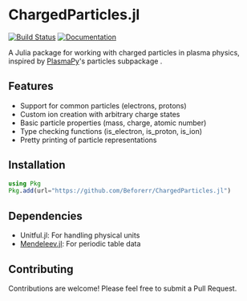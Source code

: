 # ChargedParticles.jl

[![Build Status](https://github.com/Beforerr/ChargedParticles.jl/actions/workflows/CI.yml/badge.svg?branch=main)](https://github.com/Beforerr/ChargedParticles.jl/actions/workflows/CI.yml?query=branch%3Amain)
[![Documentation](https://img.shields.io/badge/docs-dev-blue.svg)](https://beforerr.github.io/ChargedParticles.jl/dev/) 

A Julia package for working with charged particles in plasma physics, inspired by [PlasmaPy](https://github.com/PlasmaPy/PlasmaPy)'s particles subpackage .

## Features

- Support for common particles (electrons, protons)
- Custom ion creation with arbitrary charge states
- Basic particle properties (mass, charge, atomic number)
- Type checking functions (is_electron, is_proton, is_ion)
- Pretty printing of particle representations

## Installation

```julia
using Pkg
Pkg.add(url="https://github.com/Beforerr/ChargedParticles.jl")
```

## Dependencies

- Unitful.jl: For handling physical units
- [Mendeleev.jl](https://github.com/Eben60/Mendeleev.jl): For periodic table data

## Contributing

Contributions are welcome! Please feel free to submit a Pull Request.
